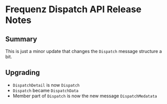 # Frequenz Dispatch API Release Notes

## Summary

This is just a minor update that changes the `Dispatch` message structure a bit.

## Upgrading

* `DispatchDetail` is now `Dispatch`
* `Dispatch` became `DispatchData`
* Member part of `Dispatch` is now the new message `DispatchMedatata`

